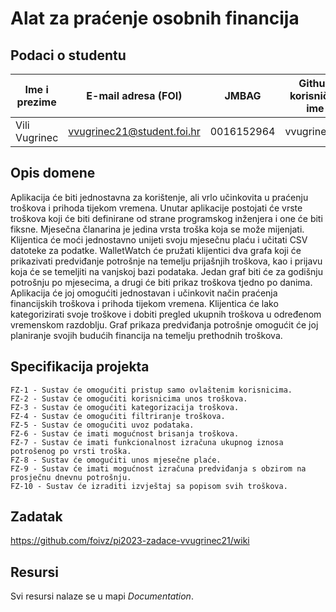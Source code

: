 # Alat za praćenje osobnih financija

## Podaci o studentu

Ime i prezime | E-mail adresa (FOI) | JMBAG | Github korisničko ime
------------  | ------------------- | ----- | ---------------------
Vili Vugrinec | vvugrinec21@student.foi.hr | 0016152964 | vvugrinec21


## Opis domene
Aplikacija će biti jednostavna za korištenje, ali vrlo učinkovita u praćenju troškova i prihoda tijekom vremena. Unutar aplikacije postojati će vrste troškova koji će biti definirane od strane programskog inženjera i one će biti fiksne. Mjesečna članarina je jedina vrsta troška koja se može mijenjati. Klijentica će moći jednostavno unijeti svoju mjesečnu plaću i učitati CSV datoteke za podatke. WalletWatch će pružati klijentici dva grafa koji će prikazivati predviđanje potrošnje na temelju prijašnjih troškova, kao i prijavu koja će se temeljiti na vanjskoj bazi podataka. Jedan graf biti će za godišnju potrošnju po mjesecima, a drugi će biti prikaz troškova tjedno po danima. Aplikacija će joj omogućiti jednostavan i učinkovit način praćenja financijskih troškova i prihoda tijekom vremena. Klijentica će lako kategorizirati svoje troškove i dobiti pregled ukupnih troškova u određenom vremenskom razdoblju. Graf prikaza predviđanja potrošnje omogućit će joj planiranje svojih budućih financija na temelju prethodnih troškova.

## Specifikacija projekta

    FZ-1 - Sustav će omogućiti pristup samo ovlaštenim korisnicima.
    FZ-2 - Sustav će omogućiti korisnicima unos troškova.
    FZ-3 - Sustav će omogućiti kategorizacija troškova.
    FZ-4 - Sustav će omogućiti filtriranje troškova.
    FZ-5 - Sustav će omogućiti uvoz podataka.
    FZ-6 - Sustav će imati mogućnost brisanja troškova.
    FZ-7 - Sustav će imati funkcionalnost izračuna ukupnog iznosa potrošenog po vrsti troška.
    FZ-8 - Sustav će omogućiti unos mjesečne plaće.
    FZ-9 - Sustav će imati mogućnost izračuna predviđanja s obzirom na prosječnu dnevnu potrošnju.
    FZ-10 - Sustav će izraditi izvještaj sa popisom svih troškova.


## Zadatak
https://github.com/foivz/pi2023-zadace-vvugrinec21/wiki

## Resursi

Svi resursi nalaze se u mapi _Documentation_.
